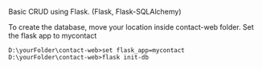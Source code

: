 Basic CRUD using Flask. (Flask, Flask-SQLAlchemy)


To create the database, move your location inside contact-web folder. Set the flask app to mycontact
```
D:\yourFolder\contact-web>set flask_app=mycontact
D:\yourFolder\contact-web>flask init-db
```
